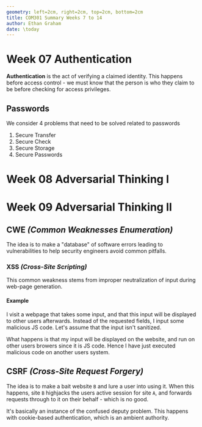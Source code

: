 ```yaml
---
geometry: left=2cm, right=2cm, top=2cm, bottom=2cm
title: COM301 Summary Weeks 7 to 14
author: Ethan Graham
date: \today
---
```


# Week 07 Authentication
**Authentication** is the act of verifying a claimed identity. This happens
before access control - we must know that the person is who they claim to be
before checking for access privileges. 

## Passwords
We consider 4 problems that need to be solved related to passwords

1. Secure Transfer
2. Secure Check
3. Secure Storage
4. Secure Passwords

# Week 08 Adversarial Thinking I

# Week 09 Adversarial Thinking II

## CWE *(Common Weaknesses Enumeration)*
The idea is to make a "database" of software errors leading to vulnerabilities
to help security engineers avoid common pitfalls.

### XSS *(Cross-Site Scripting)*
This common weakness stems from improper neutralization of input during web-page
generation.

#### Example
I visit a webpage that takes some input, and that this input will be displayed
to other users afterwards. Instead of the requested fields, I input some
malicious JS code. Let's assume that the input isn't sanitized.

What happens is that my input will be displayed on the website, and run
on other users browers since it is JS code. Hence I have just executed malicious
code on another users system.

## CSRF *(Cross-Site Request Forgery)*
The idea is to make a bait website `B` and lure a user into using it. When this
happens, site `B` highjacks the users active session for site `A`, and forwards
requests through to it on their behalf - which is no good.

It's basically an instance of the confused deputy problem. This happens with
cookie-based authentication, which is an ambient authority.
